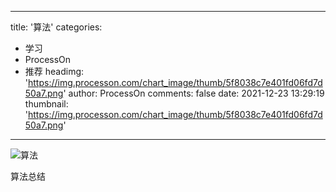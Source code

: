 
---
title: '算法'
categories: 
 - 学习
 - ProcessOn
 - 推荐
headimg: 'https://img.processon.com/chart_image/thumb/5f8038c7e401fd06fd7d50a7.png'
author: ProcessOn
comments: false
date: 2021-12-23 13:29:19
thumbnail: 'https://img.processon.com/chart_image/thumb/5f8038c7e401fd06fd7d50a7.png'
---

<div>   
<img class="thumb" alt="算法" src="https://img.processon.com/chart_image/thumb/5f8038c7e401fd06fd7d50a7.png" referrerpolicy="no-referrer">
<p>算法总结</p>  
</div>
            